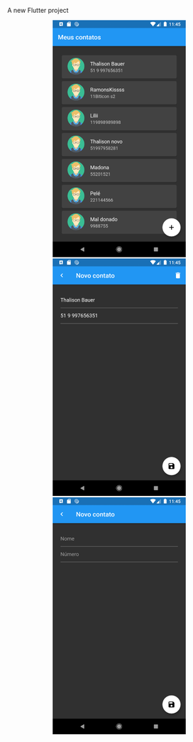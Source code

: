 A new Flutter project

<p align="center">
  <img src="https://github.com/ThalisonBauer/AgendaG2/blob/master/prtScr/list.png" width="300">
  <img src="https://github.com/ThalisonBauer/AgendaG2/blob/master/prtScr/edit.png" width="300">
  <img src="https://github.com/ThalisonBauer/AgendaG2/blob/master/prtScr/add.png" width="300"> 
</p>
